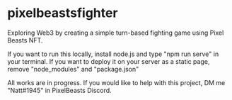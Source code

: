 # pixelbeastsfighter
Exploring Web3 by creating a simple turn-based fighting game using Pixel Beasts NFT.

If you want to run this locally, install node.js and type "npm run serve" in your terminal.
If you want to deploy it on your server as a static page, remove "node_modules" and "package.json"

All works are in progress. If you would like to help with this project, DM me "Natt#1945" in PixelBeasts Discord.
